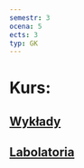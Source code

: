 ```yaml
---
semestr: 3
ocena: 5
ects: 3
typ: GK
---
```


# Kurs:
## [Wykłady](/Notatki/Semestr%203/Języki%20programowania/Wykłady/Wykłady.md)
## [Labolatoria](/Notatki/Semestr%203/Języki%20programowania/Labolatoria/Labolatoria.md)